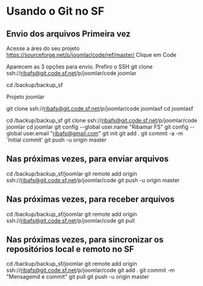 # Usando o Git no SF

## Envio dos arquivos Primeira vez

Acesse a áres do seu projeto
https://sourceforge.net/p/joomlar/code/ref/master/
Clique em Code

Aparecem as 3 opções para envio. Prefiro o SSH
git clone ssh://ribafs@git.code.sf.net/p/joomlar/code joomlar

cd /backup/backup_sf

Projeto joomlar

git clone ssh://ribafs@git.code.sf.net/p/joomlar/code joomlasf
cd joomlasf

cd /backup/backup_sf
git clone ssh://ribafs@git.code.sf.net/p/joomlar/code joomlar
cd joomlar
git config --global user.name "Ribamar FS"
git config --global user.email "ribafs@gmail.com"
git init
git add .
git commit -a -m 'Initial commit'
git push -u origin master

## Nas próximas vezes, para enviar arquivos

cd /backup/backup_sf/joomlar
git remote add origin ssh://ribafs@git.code.sf.net/p/joomlar/code
git push -u origin master

## Nas próximas vezes, para receber arquivos

cd /backup/backup_sf/joomlar
git remote add origin ssh://ribafs@git.code.sf.net/p/joomlar/code
git pull

## Nas próximas vezes, para sincronizar os repositórios local e remoto no SF

cd /backup/backup_sf/joomlar
git remote add origin ssh://ribafs@git.code.sf.net/p/joomlar/code
git add .
git commit -m "Mensagemd e commit"
git pull
git push -u origin master


